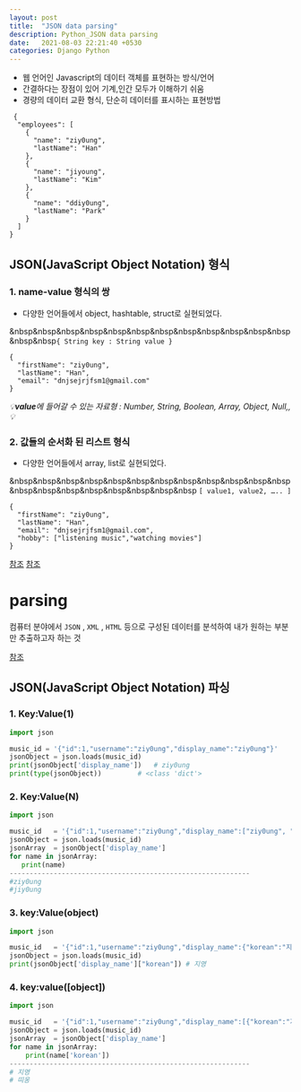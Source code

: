 ```yaml
---
layout: post
title:  "JSON data parsing"
description: Python_JSON data parsing
date:   2021-08-03 22:21:40 +0530
categories: Django Python
---
```



 - 웹 언어인 Javascript의 데이터 객체를 표현하는 방식/언어
 - 간결하다는 장점이 있어 기계,인간 모두가 이해하기 쉬움
 - 경량의 데이터 교환 형식, 단순히 데이터를 표시하는 표현방법
 
```
 {
  "employees": [
    {
      "name": "ziy0ung",
      "lastName": "Han"
    },
    {
      "name": "jiyoung",
      "lastName": "Kim"
    },
    {
      "name": "ddiy0ung",
      "lastName": "Park"
    } 
  ]
}
```

## JSON(JavaScript Object Notation) 형식
### 1. name-value 형식의 쌍
- 다양한 언어들에서 object, hashtable, struct로 실현되었다.

 &nbsp&nbsp&nbsp&nbsp&nbsp&nbsp&nbsp&nbsp&nbsp&nbsp&nbsp&nbsp&nbsp&nbsp`{ String key : String value }`

```
{
  "firstName": "ziy0ung",
  "lastName": "Han",
  "email": "dnjsejrjfsm1@gmail.com"
}
```
_💡**value**에 들어갈 수 있는 자료형 : Number, String, Boolean, Array, Object, Null,,💡_
### 2. 값들의 순서화 된 리스트 형식
- 다양한 언어들에서 array, list로 실현되었다.

&nbsp&nbsp&nbsp&nbsp&nbsp&nbsp&nbsp&nbsp&nbsp&nbsp&nbsp&nbsp&nbsp&nbsp&nbsp&nbsp&nbsp&nbsp&nbsp&nbsp `[ value1, value2, ….. ]`

```
{
  "firstName": "ziy0ung",
  "lastName": "Han",
  "email": "dnjsejrjfsm1@gmail.com",
  "hobby": ["listening music","watching movies"]
}
```
[참조](https://nesoy.github.io/articles/2017-02/JSON)
[참조](https://velog.io/@ym1085/JSON-%EC%82%AC%EC%9A%A9%EB%B2%95)
# parsing
 컴퓨터 분야에서 `JSON` , `XML` , `HTML` 등으로 구성된 데이터를 분석하여 내가 원하는 부분만 추출하고자 하는 것
 
[참조](https://www.opentutorials.org/course/3718/25092)
 

## JSON(JavaScript Object Notation) 파싱

### 1. Key:Value(1)
```py
import json

music_id = '{"id":1,"username":"ziy0ung","display_name":"ziy0ung"}'
jsonObject = json.loads(music_id)
print(jsonObject['display_name']) 	# ziy0ung
print(type(jsonObject))			# <class 'dict'>
```
 
 ### 2. Key:Value(N)
 ```py
 import json

music_id   = '{"id":1,"username":"ziy0ung","display_name":["ziy0ung", "jiy0ung"]}'
jsonObject = json.loads(music_id)
jsonArray  = jsonObject['display_name']
for name in jsonArray:
	print(name)
------------------------------------------------------------    
#ziy0ung
#jiy0ung
```

### 3. key:Value(object)
```py
import json

music_id   = '{"id":1,"username":"ziy0ung","display_name":{"korean":"지영", "english":"jiyoung"}}'
jsonObject = json.loads(music_id)
print(jsonObject['display_name']["korean"])	# 지영

```
### 4. key:value([object])

```py
import json

music_id   = '{"id":1,"username":"ziy0ung","display_name":[{"korean":"지영", "english":"jiyoung"},{"korean": "띠옹", "english": "DDiong"}]}'
jsonObject = json.loads(music_id)
jsonArray  = jsonObject['display_name']
for name in jsonArray:
	print(name['korean'])
------------------------------------------------------------
# 지영
# 띠옹
```